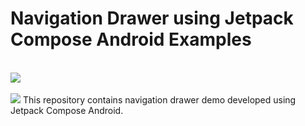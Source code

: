 # Navigation Drawer using Jetpack Compose Android Examples
<br>
<img src="Screen1.png"/>
<br><br>
<img src="Screen2.png"/>
This repository contains navigation drawer demo developed using Jetpack Compose Android. 
<br><br>
